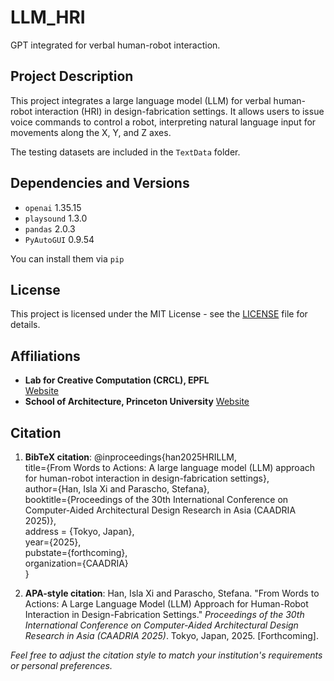 # LLM_HRI
GPT integrated for verbal human-robot interaction.

## Project Description

This project integrates a large language model (LLM) for verbal human-robot interaction (HRI) in design-fabrication settings. It allows users to issue voice commands to control a robot, interpreting natural language input for movements along the X, Y, and Z axes.

The testing datasets are included in the `TextData` folder.

## Dependencies and Versions

- `openai` 1.35.15
- `playsound` 1.3.0
- `pandas` 2.0.3
- `PyAutoGUI` 0.9.54

You can install them via `pip`

## License

This project is licensed under the MIT License - see the [LICENSE](LICENSE.md) file for details.

## Affiliations

- **Lab for Creative Computation (CRCL), EPFL**  
[Website](https://www.crclcrclcrcl.org/)
- **School of Architecture, Princeton University**
[Website](https://soa.princeton.edu/)

## Citation

1. **BibTeX citation**:
@inproceedings{han2025HRILLM,  
title={From Words to Actions: A large language model (LLM) approach for human-robot interaction in design-fabrication settings},  
author={Han, Isla Xi and Parascho, Stefana},  
booktitle={Proceedings of the 30th International Conference on Computer-Aided Architectural Design Research in Asia (CAADRIA 2025)},  
address = {Tokyo, Japan},  
year={2025},  
pubstate={forthcoming},  
organization={CAADRIA}  
}

2. **APA-style citation**:
Han, Isla Xi and Parascho, Stefana. "From Words to Actions: A Large Language Model (LLM) Approach for Human-Robot Interaction in Design-Fabrication Settings." *Proceedings of the 30th International Conference on Computer-Aided Architectural Design Research in Asia (CAADRIA 2025)*. Tokyo, Japan, 2025. [Forthcoming].

*Feel free to adjust the citation style to match your institution's requirements or personal preferences.*
